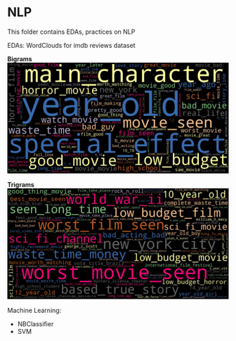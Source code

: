 # NLP

This folder contains EDAs, practices on NLP

EDAs: WordClouds for imdb reviews dataset

**Bigrams**
![wordcloud_all_bigram.jpg](https://github.com/DigimonFrankie/NLP/blob/main/Pictures/wordcloud_all_bigram.jpg)

**Trigrams**
![wordcloud_all_trigram.jpg](https://github.com/DigimonFrankie/NLP/blob/main/Pictures/wordcloud_all_trigram.jpg)

Machine Learning:
  * NBClassifier
  * SVM
```python

```
